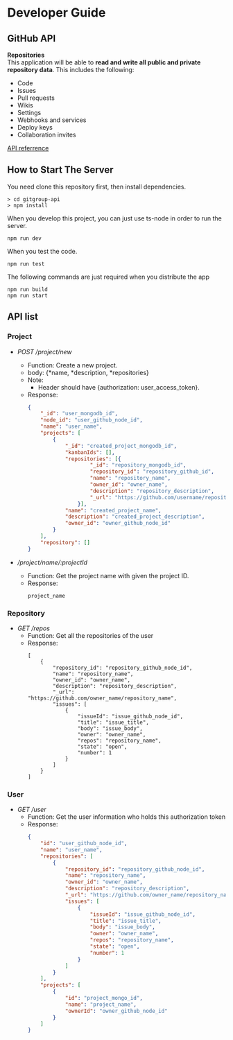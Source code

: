 # Developer Guide

## GitHub API

**Repositories**<br>
This application will be able to **read and write all public and private repository data**. This includes the following:

- Code
- Issues
- Pull requests
- Wikis
- Settings
- Webhooks and services
- Deploy keys
- Collaboration invites

[API referrence](https://developer.github.com/v3/repos/)

## How to Start The Server

You need clone this repository first, then install dependencies.<br>

```
> cd gitgroup-api
> npm install
```

When you develop this project, you can just use ts-node in order to run the server.

```
npm run dev
```

When you test the code.

```
npm run test
```

The following commands are just required when you distribute the app

```
npm run build
npm run start
```

## API list

### Project

- _POST /project/new_

  - Function: Create a new project.
  - body: {*name, *description, \*repositories}
  - Note:
    - Header should have {authorization: user_access_token}.
  - Response:
    ```JSON
    {
        "_id": "user_mongodb_id",
        "node_id": "user_github_node_id",
        "name": "user_name",
        "projects": [
            {
                "_id": "created_project_mongodb_id",
                "kanbanIds": [],
                "repositories": [{
                        "_id": "repository_mongodb_id",
                        "repository_id": "repository_github_id",
                        "name": "repository_name",
                        "owner_id": "owner_name",
                        "description": "repository_description",
                        "_url": "https://github.com/username/repositoryname"
                    }],
                "name": "created_project_name",
                "description": "created_project_description",
                "owner_id": "owner_github_node_id"
            }
        ],
        "repository": []
    }
    ```

- _/project/name/:projectId_
  - Function: Get the project name with given the project ID.
  - Response:
    ```
    project_name
    ```

### Repository

- _GET /repos_
  - Function: Get all the repositories of the user
  - Response:
    ```JOSN
    [
        {
            "repository_id": "repository_github_node_id",
            "name": "repository_name",
            "owner_id": "owner_name",
            "description": "repository_description",
            "_url": "https://github.com/owner_name/repository_name",
            "issues": [
                {
                    "issueId": "issue_github_node_id",
                    "title": "issue_title",
                    "body": "issue_body",
                    "owner": "owner_name",
                    "repos": "repository_name",
                    "state": "open",
                    "number": 1
                }
            ]
        }
    ]
    ```

### User

- _GET /user_
  - Function: Get the user information who holds this authorization token
  - Response:
    ```JSON
    {
        "id": "user_github_node_id",
        "name": "user_name",
        "repositories": [
            {
                "repository_id": "repository_github_node_id",
                "name": "repository_name",
                "owner_id": "owner_name",
                "description": "repository_description",
                "_url": "https://github.com/owner_name/repository_name",
                "issues": [
                    {
                        "issueId": "issue_github_node_id",
                        "title": "issue_title",
                        "body": "issue_body",
                        "owner": "owner_name",
                        "repos": "repository_name",
                        "state": "open",
                        "number": 1
                    }
                ]
            }
        ],
        "projects": [
            {
                "id": "project_mongo_id",
                "name": "project_name",
                "ownerId": "owner_github_node_id"
            }
        ]
    }
    ```
